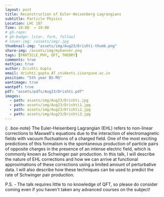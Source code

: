 ```yaml
---
layout: post
title: Reconstruction of Euler-Heisenberg Lagrangians
subtitle: Particle Physics
Location: LHC 107
Time: 18:00  → 19:00
# gh-repo:
# gh-badge: [star, fork, follow]
# cover-img: /assets/img/.jpg
thumbnail-img: "assets/img/Aug23/Drishti-thumb.png"
share-img: /assets/img/mybanner.png
tags: [PARTICLE_PHY, QFT, THEORY]
comments: true
mathjax: true
author: Drishti Gupta
email: drishti.gupta_AT_students.iiserpune.ac.in
position: "5th year BS-MS"
wantimage: true
wantpdf: true
pdf: "assets/pdfs/Aug23/Drishti.pdf"
images:
  - path: assets/img/Aug23/Drishti.jpg
  - path: assets/img/Aug23/Drishti1.jpg
  - path: assets/img/Aug23/Drishti2.jpg
  - path: assets/img/Aug23/Drishti3.jpg
---
```

{: .box-note}
The Euler-Heisenberg Lagrangian (EHL) refers to non-linear corrections to Maxwell's equations due to the interaction of electromagnetic fields with vacuum fluctuations of a charged field. One of the most exciting predictions of this formalism is the spontaneous production of particle pairs of opposite charges in the presence of an intense electric field, which is commonly known as Schwinger pair production. In this talk, I will describe the nature of EHL corrections and how we can arrive at functional approximations of these corrections using a limited amount of perturbative data. I will also describe how these techniques can be used to predict the rate of Schwinger pair production.

P.S. - The talk requires little to no knowledge of QFT, so please do consider coming even if you haven't taken any advanced courses on the subject!